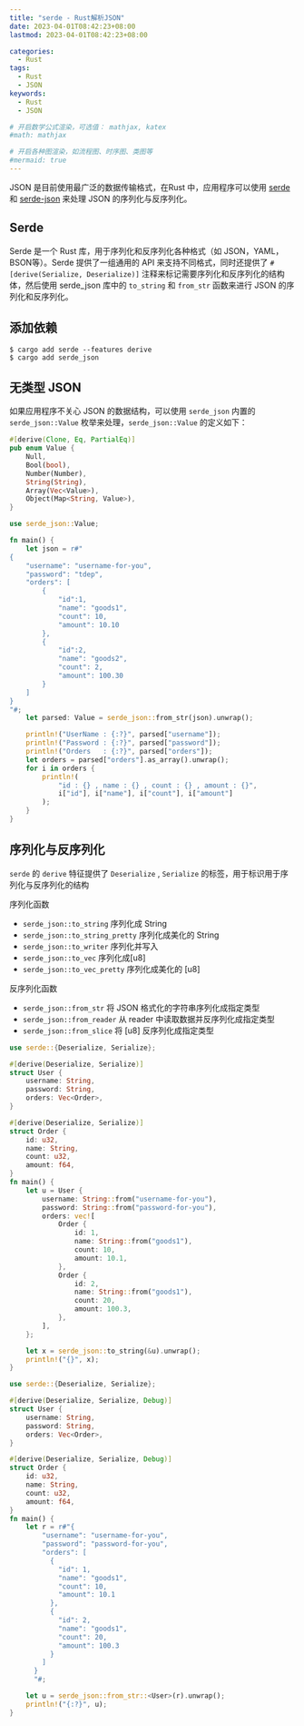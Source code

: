 ```yaml
---
title: "serde - Rust解析JSON"
date: 2023-04-01T08:42:23+08:00
lastmod: 2023-04-01T08:42:23+08:00

categories:
  - Rust
tags:
  - Rust
  - JSON
keywords: 
  - Rust
  - JSON

# 开启数学公式渲染，可选值： mathjax, katex
#math: mathjax

# 开启各种图渲染，如流程图、时序图、类图等
#mermaid: true
---
```


JSON 是目前使用最广泛的数据传输格式，在Rust 中，应用程序可以使用 [serde](https://crates.io/crates/serde) 和 [serde-json](https://crates.io/crates/serde_json) 来处理 JSON 的序列化与反序列化。


<!--more-->

## Serde

Serde 是一个 Rust 库，用于序列化和反序列化各种格式（如 JSON，YAML，BSON等）。Serde 提供了一组通用的 API 来支持不同格式，同时还提供了 `#[derive(Serialize, Deserialize)]` 注释来标记需要序列化和反序列化的结构体，然后使用 serde_json 库中的 `to_string` 和 `from_str` 函数来进行 JSON 的序列化和反序列化。

## 添加依赖

```text
$ cargo add serde --features derive
$ cargo add serde_json
```

## 无类型 JSON

如果应用程序不关心 JSON 的数据结构，可以使用 `serde_json` 内置的 `serde_json::Value` 枚举来处理，`serde_json::Value` 的定义如下：

```rust
#[derive(Clone, Eq, PartialEq)]
pub enum Value {
    Null,
    Bool(bool),
    Number(Number),
    String(String),
    Array(Vec<Value>),
    Object(Map<String, Value>),
}
```

```rust
use serde_json::Value;

fn main() {
    let json = r#"
{
    "username": "username-for-you",
    "password": "tdep",
    "orders": [
        {
            "id":1,
            "name": "goods1",
            "count": 10,
            "amount": 10.10
        },
        {
            "id":2,
            "name": "goods2",
            "count": 2,
            "amount": 100.30
        }
    ]
}
"#;
    let parsed: Value = serde_json::from_str(json).unwrap();

    println!("UserName : {:?}", parsed["username"]);
    println!("Password : {:?}", parsed["password"]);
    println!("Orders   : {:?}", parsed["orders"]);
    let orders = parsed["orders"].as_array().unwrap();
    for i in orders {
        println!(
            "id : {} , name : {} , count : {} , amount : {}",
            i["id"], i["name"], i["count"], i["amount"]
        );
    }
}
```

## 序列化与反序列化

`serde` 的 `derive` 特征提供了 `Deserialize` , `Serialize` 的标签，用于标识用于序列化与反序列化的结构

序列化函数

* `serde_json::to_string` 序列化成 String
* `serde_json::to_string_pretty` 序列化成美化的 String
* `serde_json::to_writer` 序列化并写入
* `serde_json::to_vec` 序列化成[u8]
* `serde_json::to_vec_pretty` 序列化成美化的 [u8]

反序列化函数

* `serde_json::from_str` 将 JSON 格式化的字符串序列化成指定类型
* `serde_json::from_reader` 从 reader 中读取数据并反序列化成指定类型
* `serde_json::from_slice` 将 [u8] 反序列化成指定类型


```rust
use serde::{Deserialize, Serialize};

#[derive(Deserialize, Serialize)]
struct User {
    username: String,
    password: String,
    orders: Vec<Order>,
}

#[derive(Deserialize, Serialize)]
struct Order {
    id: u32,
    name: String,
    count: u32,
    amount: f64,
}
fn main() {
    let u = User {
        username: String::from("username-for-you"),
        password: String::from("password-for-you"),
        orders: vec![
            Order {
                id: 1,
                name: String::from("goods1"),
                count: 10,
                amount: 10.1,
            },
            Order {
                id: 2,
                name: String::from("goods1"),
                count: 20,
                amount: 100.3,
            },
        ],
    };

    let x = serde_json::to_string(&u).unwrap();
    println!("{}", x);
}
```



```rust
use serde::{Deserialize, Serialize};

#[derive(Deserialize, Serialize, Debug)]
struct User {
    username: String,
    password: String,
    orders: Vec<Order>,
}

#[derive(Deserialize, Serialize, Debug)]
struct Order {
    id: u32,
    name: String,
    count: u32,
    amount: f64,
}
fn main() {
    let r = r#"{
        "username": "username-for-you",
        "password": "password-for-you",
        "orders": [
          {
            "id": 1,
            "name": "goods1",
            "count": 10,
            "amount": 10.1
          },
          {
            "id": 2,
            "name": "goods1",
            "count": 20,
            "amount": 100.3
          }
        ]
      }
      "#;

    let u = serde_json::from_str::<User>(r).unwrap();
    println!("{:?}", u);
}
```
